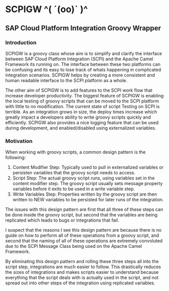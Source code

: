 # SCPIGW ^( ˊ(oo)ˋ )^
## SAP Cloud Platform Integration Groovy Wrapper
### Introduction
SCPIGW is a groovy class whose aim is to simplify and clarify the interface between SAP Cloud Platform Integration (SCPI) and the Apache Camel Framework its running on. The interface between these two platforms can be confusing and its easy to lose track of whats happening in complicated integration scenarios. SCPIGW helps by creating a more consistent and human readable interface to the SCPI platform as a whole.

The other aim of SCPIGW is to add features to the SCPI work flow that increase developer productivity. The biggest feature of SCPIGW is enabling the local testing of groovy scripts that can be moved to the SCPI platform with little to no modification. The current state of script Testing on SCPI is terrible. As an integration grows in size, the deploy times increase which greatly impact a developers ability to write groovy scripts quickly and efficiently. SCPIGW also provides a nice logging feature that can be used during development, and enabled/disabled using externalized variables.

### Motivation
When working with groovy scripts, a common design pattern is the following:

1. Content Modifier Step: Typically used to pull in externalized variables or persisten variables that the groovy script needs to access.
2. Script Step: The actual groovy script runs, using variables set in the content modifier step. The groovy script usually sets message property variables before it exits to be used in a write variable step.
3. Write Variables Step: Properties written by the groovy script are then written to NEW variables to be persisted for later runs of the integration.

The issues with this design pattern are first that all three of these steps can be done inside the groovy script, but second that the variables are being replicated which leads to bugs or integrations that fail.

I suspect that the reasons I see this design pattern are because there is no guide on how to perform all of these operations from a groovy script, and second that the naming of all of these operations are extremely convoluted due to the SCPI Message Class being used on the Apache Camel Framework.

By eliminating this design pattern and rolling these three steps all into the script step, integrations are much easier to follow. This drastically reduces the sizes of integrations and makes scripts easier to understand because everything that the script deals with is actually used in the script, and not spread out into other steps of the integration using replicated variables.
